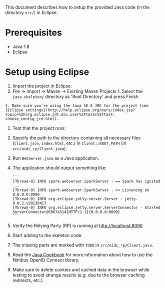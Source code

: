 This document describes how to setup the provided Java code
(in the directory ``src/``) in Eclipse.


# Prerequisites

* Java 1.8
* Eclipse


# Setup using Eclipse

1. Import the project in Eclipse:
  1. File -> Import -> Maven -> Existing Maven Projects
    1. Select the ``java_skeleton/`` directory as 'Root Directory' and
         press Finish.
         
    1. Make sure you're using the Java SE 8 JRE for the project (see [Eclipse settings](http://help.eclipse.org/mars/index.jsp?topic=%2Forg.eclipse.jdt.doc.user%2Ftasks%2Ftask-choose_config_jre.htm)).  

1. Test that the project runs:
  1. Specify the path to the directory containing all necessary files (``client.json``, ``index.html``, etc.) in ``Client::ROOT_PATH`` (in ``src/oidc_rp/Client.java``).
  1. Run ``WebServer.java`` as a Java application.
  1. The application should output something like:

         ```
         [Thread-0] INFO spark.webserver.SparkServer - == Spark has ignited ...
         [Thread-0] INFO spark.webserver.SparkServer - >> Listening on 0.0.0.0:8090
         [Thread-0] INFO org.eclipse.jetty.server.Server - jetty-9.0.2.v20130417
         [Thread-0] INFO org.eclipse.jetty.server.ServerConnector - Started ServerConnector@5967e514{HTTP/1.1}{0.0.0.0:8090}
         ```

  1. Verify the Relying Party (RP) is running at [http://localhost:8090](http://localhost:8090)

1. Start adding to the skeleton code:
  1. The missing parts are marked with ``TODO`` in
       ``src/oidc_rp/Client.java``.
  1. Read the [Java Cookbook](doc/doc.md) for more information
       about how to use the Nimbus OpenID Connect library.
  1. Make sure to delete cookies and cached data in the browser while
       testing to avoid strange results (e.g. due to the browser caching
       redirects, etc.).
